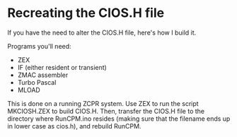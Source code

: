 # Recreating the CIOS.H file

If you have the need to alter the CIOS.H file, here's how I build 
it.

Programs you'll need:

- ZEX
- IF (either resident or transient)
- ZMAC assembler
- Turbo Pascal
- MLOAD

This is done on a running ZCPR system. Use ZEX to run the script 
MKCIOSH.ZEX to build CIOS.H. Then, transfer the CIOS.H file to 
the directory where RunCPM.ino resides (making sure that the 
filename ends up in lower case as cios.h), and rebuild RunCPM.
